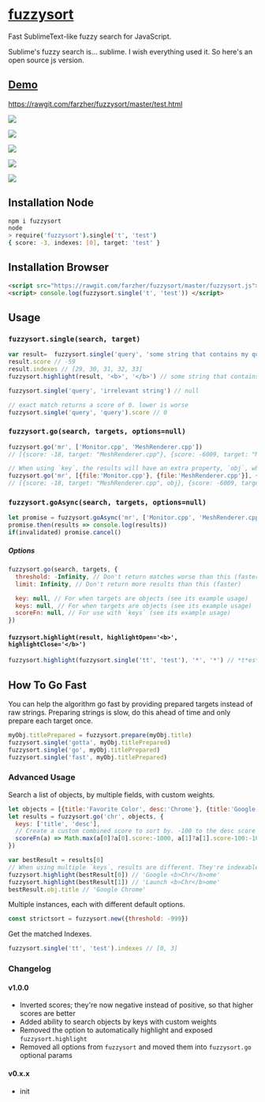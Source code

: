 # [fuzzysort](https://raw.github.com/farzher/fuzzysort/master/fuzzysort.js)

Fast SublimeText-like fuzzy search for JavaScript.

Sublime's fuzzy search is... sublime. I wish everything used it. So here's an open source js version.



## [Demo](https://rawgit.com/farzher/fuzzysort/master/test.html)

https://rawgit.com/farzher/fuzzysort/master/test.html

![](http://i.imgur.com/1M6ZrgS.gif)


![](http://i.imgur.com/kdZxnJ0.png)

![](http://i.imgur.com/4kKfMK4.png)

![](http://i.imgur.com/K8KMgcn.png)

![](http://i.imgur.com/PFIp7WR.png)



## Installation Node

```sh
npm i fuzzysort
node
> require('fuzzysort').single('t', 'test')
{ score: -3, indexes: [0], target: 'test' }
```


## Installation Browser

```html
<script src="https://rawgit.com/farzher/fuzzysort/master/fuzzysort.js"></script>
<script> console.log(fuzzysort.single('t', 'test')) </script>
```




## Usage

### `fuzzysort.single(search, target)`

```js
var result=  fuzzysort.single('query', 'some string that contains my query.')
result.score // -59
result.indexes // [29, 30, 31, 32, 33]
fuzzysort.highlight(result, '<b>', '</b>') // some string that contains my <b>query</b>.

fuzzysort.single('query', 'irrelevant string') // null

// exact match returns a score of 0. lower is worse
fuzzysort.single('query', 'query').score // 0
```


### `fuzzysort.go(search, targets, options=null)`

```js
fuzzysort.go('mr', ['Monitor.cpp', 'MeshRenderer.cpp'])
// [{score: -18, target: "MeshRenderer.cpp"}, {score: -6009, target: "Monitor.cpp"}]

// When using `key`, the results will have an extra property, `obj`, which referencese the original obj
fuzzysort.go('mr', [{file:'Monitor.cpp'}, {file:'MeshRenderer.cpp'}], {key: 'file'})
// [{score: -18, target: "MeshRenderer.cpp", obj}, {score: -6009, target: "Monitor.cpp", obj}]
```

### `fuzzysort.goAsync(search, targets, options=null)`

```js
let promise = fuzzysort.goAsync('mr', ['Monitor.cpp', 'MeshRenderer.cpp'])
promise.then(results => console.log(results))
if(invalidated) promise.cancel()
```

##### Options

```js
fuzzysort.go(search, targets, {
  threshold: -Infinity, // Don't return matches worse than this (faster)
  limit: Infinity, // Don't return more results than this (faster)

  key: null, // For when targets are objects (see its example usage)
  keys: null, // For when targets are objects (see its example usage)
  scoreFn: null, // For use with `keys` (see its example usage)
})
```

#### `fuzzysort.highlight(result, highlightOpen='<b>', highlightClose='</b>')`

```js
fuzzysort.highlight(fuzzysort.single('tt', 'test'), '*', '*') // *t*es*t*
```



## How To Go Fast

You can help the algorithm go fast by providing prepared targets instead of raw strings. Preparing strings is slow, do this ahead of time and only prepare each target once.

```js
myObj.titlePrepared = fuzzysort.prepare(myObj.title)
fuzzysort.single('gotta', myObj.titlePrepared)
fuzzysort.single('go', myObj.titlePrepared)
fuzzysort.single('fast', myObj.titlePrepared)
```


### Advanced Usage

Search a list of objects, by multiple fields, with custom weights.

```js
let objects = [{title:'Favorite Color', desc:'Chrome'}, {title:'Google Chrome', desc:'Launch Chrome'}]
let results = fuzzysort.go('chr', objects, {
  keys: ['title', 'desc'],
  // Create a custom combined score to sort by. -100 to the desc score makes it a worse match
  scoreFn(a) => Math.max(a[0]?a[0].score:-1000, a[1]?a[1].score-100:-1000)
})

var bestResult = results[0]
// When using multiple `keys`, results are different. They're indexable to get each normal result
fuzzysort.highlight(bestResult[0]) // 'Google <b>Chr</b>ome'
fuzzysort.highlight(bestResult[1]) // 'Launch <b>Chr</b>ome'
bestResult.obj.title // 'Google Chrome'
```

Multiple instances, each with different default options.

```js
const strictsort = fuzzysort.new({threshold: -999})
```

Get the matched Indexes.

```js
fuzzysort.single('tt', 'test').indexes // [0, 3]
```


### Changelog

#### v1.0.0

- Inverted scores; they're now negative instead of positive, so that higher scores are better
- Added ability to search objects by keys with custom weights
- Removed the option to automatically highlight and exposed `fuzzysort.highlight`
- Removed all options from `fuzzysort` and moved them into `fuzzysort.go` optional params

#### v0.x.x

- init

